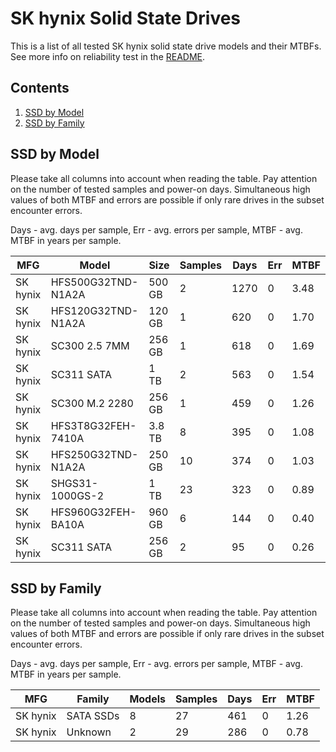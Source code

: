 SK hynix Solid State Drives
===========================

This is a list of all tested SK hynix solid state drive models and their MTBFs. See
more info on reliability test in the [README](https://github.com/linuxhw/EnterpriseDrive).

Contents
--------

1. [ SSD by Model  ](#ssd-by-model)
2. [ SSD by Family ](#ssd-by-family)

SSD by Model
------------

Please take all columns into account when reading the table. Pay attention on the
number of tested samples and power-on days. Simultaneous high values of both MTBF
and errors are possible if only rare drives in the subset encounter errors.

Days - avg. days per sample,
Err  - avg. errors per sample,
MTBF - avg. MTBF in years per sample.

| MFG       | Model              | Size   | Samples | Days  | Err   | MTBF |
|-----------|--------------------|--------|---------|-------|-------|------|
| SK hynix  | HFS500G32TND-N1A2A | 500 GB | 2       | 1270  | 0     | 3.48   |
| SK hynix  | HFS120G32TND-N1A2A | 120 GB | 1       | 620   | 0     | 1.70   |
| SK hynix  | SC300 2.5 7MM      | 256 GB | 1       | 618   | 0     | 1.69   |
| SK hynix  | SC311 SATA         | 1 TB   | 2       | 563   | 0     | 1.54   |
| SK hynix  | SC300 M.2 2280     | 256 GB | 1       | 459   | 0     | 1.26   |
| SK hynix  | HFS3T8G32FEH-7410A | 3.8 TB | 8       | 395   | 0     | 1.08   |
| SK hynix  | HFS250G32TND-N1A2A | 250 GB | 10      | 374   | 0     | 1.03   |
| SK hynix  | SHGS31-1000GS-2    | 1 TB   | 23      | 323   | 0     | 0.89   |
| SK hynix  | HFS960G32FEH-BA10A | 960 GB | 6       | 144   | 0     | 0.40   |
| SK hynix  | SC311 SATA         | 256 GB | 2       | 95    | 0     | 0.26   |

SSD by Family
-------------

Please take all columns into account when reading the table. Pay attention on the
number of tested samples and power-on days. Simultaneous high values of both MTBF
and errors are possible if only rare drives in the subset encounter errors.

Days - avg. days per sample,
Err  - avg. errors per sample,
MTBF - avg. MTBF in years per sample.

| MFG       | Family                 | Models | Samples | Days  | Err   | MTBF |
|-----------|------------------------|--------|---------|-------|-------|------|
| SK hynix  | SATA SSDs              | 8      | 27      | 461   | 0     | 1.26   |
| SK hynix  | Unknown                | 2      | 29      | 286   | 0     | 0.78   |

